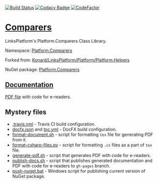 [![Build Status](https://travis-ci.com/linksplatform/Comparers.svg?branch=master)](https://travis-ci.com/linksplatform/Comparers)
[![Codacy Badge](https://api.codacy.com/project/badge/Grade/86b4b48981774c01bb078a50a86b7c66)](https://app.codacy.com/app/drakonard/Comparers?utm_source=github.com&utm_medium=referral&utm_content=linksplatform/Comparers&utm_campaign=Badge_Grade_Dashboard)
[![CodeFactor](https://www.codefactor.io/repository/github/linksplatform/comparers/badge)](https://www.codefactor.io/repository/github/linksplatform/comparers)

# [Comparers](https://github.com/linksplatform/Comparers)

LinksPlatform's Platform.Comparers Class Library.

Namespace: [Platform.Comparers](https://linksplatform.github.io/Comparers/api/Platform.Comparers.html)

Forked from: [Konard/LinksPlatform/Platform/Platform.Helpers](https://github.com/Konard/LinksPlatform/tree/8d8eaec821eb87db00b883c0028d8ab7a1767e44/Platform/Platform.Helpers)

NuGet package: [Platform.Comparers](https://www.nuget.org/packages/Platform.Comparers)

## [Documentation](https://linksplatform.github.io/Comparers)
[PDF file](https://linksplatform.github.io/Comparers/Platform.Comparers.pdf) with code for e-readers.

## Mystery files
*   [.travis.yml](https://github.com/linksplatform/Comparers/blob/master/.travis.yml) - Travis CI build configuration.
*   [docfx.json](https://github.com/linksplatform/Comparers/blob/master/docfx.json) and [toc.yml](https://github.com/linksplatform/Comparers/blob/master/toc.yml) - DocFX build configuration.
*   [format-document.sh](https://github.com/linksplatform/Comparers/blob/master/format-document.sh) - script for formatting `tex` file for generating PDF from it.
*   [format-csharp-files.py](https://github.com/linksplatform/Comparers/blob/master/format-csharp-files.py) - script for formatting `.cs` files as a part of `tex` file.
*   [generate-pdf.sh](https://github.com/linksplatform/Comparers/blob/master/generate-pdf.sh) - script that generates PDF with code for e-readers.
*   [publish-docs.sh](https://github.com/linksplatform/Comparers/blob/master/publish-docs.sh) - script that publishes generated documentation and PDF with code for e-readers to `gh-pages` branch.
*   [push-nuget.bat](https://github.com/linksplatform/Comparers/blob/master/push-nuget.bat) - Windows script for publishing current version of NuGet package.
